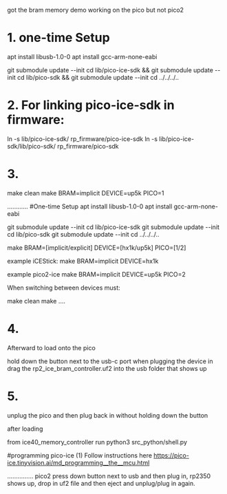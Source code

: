 
got the bram memory demo working on the pico but not pico2
# 1. one-time Setup

apt install libusb-1.0-0
apt install gcc-arm-none-eabi

git submodule update --init 
cd lib/pico-ice-sdk && git submodule update --init
cd lib/pico-sdk && git submodule update --init
cd ../../../..


# 2. For linking pico-ice-sdk in firmware:

ln -s lib/pico-ice-sdk/ rp_firmware/pico-ice-sdk
ln -s lib/pico-ice-sdk/lib/pico-sdk/ rp_firmware/pico-sdk

# 3. 
make clean
make BRAM=implicit DEVICE=up5k PICO=1



............
#One-time Setup
apt install libusb-1.0-0
apt install gcc-arm-none-eabi

git submodule update --init 
cd lib/pico-ice-sdk
git submodule update --init
cd lib/pico-sdk
git submodule update --init
cd ../../../..

make BRAM=[implicit/explicit] DEVICE=[hx1k/up5k] PICO=[1/2]

example iCEStick:
make BRAM=implicit DEVICE=hx1k

example pico2-ice
make BRAM=implicit DEVICE=up5k PICO=2



When switching between devices must:

make clean
make ....

# 4.
Afterward to load onto the pico

hold down the button next to the usb-c port when plugging the device in
drag the rp2_ice_bram_controller.uf2 into the usb folder that shows up

# 5. 
unplug the pico and then plug back in without holding down the button




after loading

from ice40_memory_controller run
python3 src_python/shell.py


#programming pico-ice (1)
Follow instructions here
https://pico-ice.tinyvision.ai/md_programming__the__mcu.html

...............
pico2
press down button next to usb and then plug in, rp2350 shows up, drop in uf2 file and then eject and unplug/plug in again.

